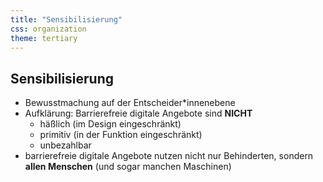 ```yaml
---
title: "Sensibilisierung"
css: organization
theme: tertiary
---
```

## Sensibilisierung

- Bewusstmachung auf der Entscheider*innenebene
- Aufklärung: Barrierefreie digitale Angebote sind **NICHT**
    - häßlich (im Design eingeschränkt)
    - primitiv (in der Funktion eingeschränkt)
    - unbezahlbar
- barrierefreie digitale Angebote nutzen nicht nur Behinderten, sondern **allen Menschen** (und sogar manchen Maschinen)

